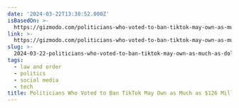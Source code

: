 ```yaml
---
date: '2024-03-22T13:30:52.000Z'
isBasedOn: >-
  https://gizmodo.com/politicians-who-voted-to-ban-tiktok-may-own-as-much-as-1851356203
link: >-
  https://gizmodo.com/politicians-who-voted-to-ban-tiktok-may-own-as-much-as-1851356203
slug: >-
  2024-03-22-politicians-who-voted-to-ban-tiktok-may-own-as-much-as-dollar126-million-in-tech
tags:
  - law and order
  - politics
  - social media
  - tech
title: Politicians Who Voted to Ban TikTok May Own as Much as $126 Million in Tech
---
```


